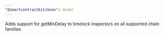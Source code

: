 ```yaml
---
"@smartcontractkit/mcms": minor
---
```


Adds support for getMinDelay to timelock inspectors on all supported chain families
